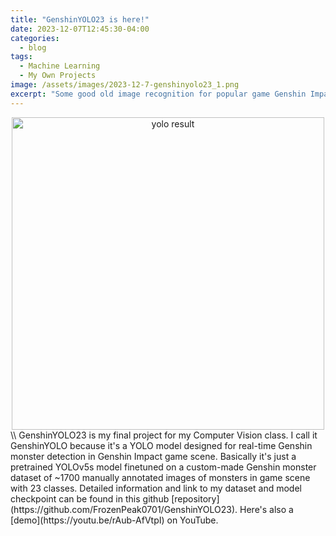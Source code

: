 ```yaml
---
title: "GenshinYOLO23 is here!"
date: 2023-12-07T12:45:30-04:00
categories:
  - blog
tags:
  - Machine Learning 
  - My Own Projects
image: /assets/images/2023-12-7-genshinyolo23_1.png
excerpt: "Some good old image recognition for popular game Genshin Impact!"
---
```


<div style="text-align: center;"><img src="/assets/images/2023-12-7-genshinyolo23_1.png" alt="yolo result" width="500"></div>
\\
GenshinYOLO23 is my final project for my Computer Vision class. I call it GenshinYOLO because it's a YOLO model designed for real-time Genshin monster detection in Genshin Impact game scene. Basically it's just a pretrained YOLOv5s model finetuned on a custom-made Genshin monster dataset of ~1700 manually annotated images of monsters in game scene with 23 classes. Detailed information and link to my dataset and model checkpoint can be found in this github [repository](https://github.com/FrozenPeak0701/GenshinYOLO23). Here's also a [demo](https://youtu.be/rAub-AfVtpI) on YouTube.
